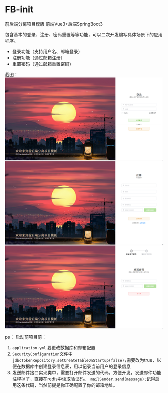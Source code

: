 # FB-init
前后端分离项目模版
前端Vue3+后端SpringBoot3

包含基本的登录、注册、密码重置等等功能，可以二次开发编写具体场景下的应用程序。
- 登录功能（支持用户名、邮箱登录）
- 注册功能（通过邮箱注册）
- 重置密码（通过邮箱重置密码）

截图：
![登录](doc/登录页面.png)
![注册](doc/注册页面.png)
![重置](doc/重置密码页面.png)


ps：
启动前项目前：
1. `application.yml` 要更改数据库和邮箱配置
2. `SecurityConfiguration`文件中`jdbcTokenRepository.setCreateTableOnStartup(false);`需要改为true，以便在数据库中创建登录信息表，用以记录当前用户的登录信息
3. 发送邮件接口实现类中，需要打开邮件发送的代码，方便开发，发送邮件功能注释掉了，直接在redis中读取验证码。` mailSender.send(message);`记得启用这条代码，当然前提是你正确配置了你的邮箱地址。
